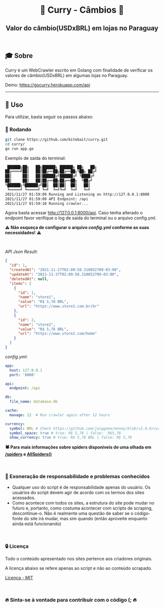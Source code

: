 # <div align="center">🍛 Curry - Câmbios 🍛</div>

## <div align="center">Valor do câmbio(USDxBRL) em lojas no Paraguay</div>

<br>

## 🎓 Sobre

Curry é um WebCrawler escrito em Golang com finalidade de verificar os valores de câmbio(USDxBRL)
em algumas lojas no Paraguay.

Demo: https://gocurry.herokuapp.com/api

* * *

## 📌 Uso

Para utilizar, basta seguir os passos abaixo:

### 📜 Rodando

```sh
git clone https://github.com/bitebait/curry.git
cd curry/
go run app.go
```

Exemplo de saida do terminal:

```sh
 ██████╗██╗   ██╗██████╗ ██████╗ ██╗   ██╗
██╔════╝██║   ██║██╔══██╗██╔══██╗╚██╗ ██╔╝
██║     ██║   ██║██████╔╝██████╔╝ ╚████╔╝ 
██║     ██║   ██║██╔══██╗██╔══██╗  ╚██╔╝  
╚██████╗╚██████╔╝██║  ██║██║  ██║   ██║   
 ╚═════╝ ╚═════╝ ╚═╝  ╚═╝╚═╝  ╚═╝   ╚═╝   
2021/11/27 01:59:09 Running and Listening on http://127.0.0.1:8000
2021/11/27 01:59:09 API Endpoint: /api
2021/11/27 01:59:10 Running crawler...

```

Agora basta acessar http://127.0.0.1:8000/api. Caso tenha alterado o endpoint favor verifique o log de saida do terminal
ou o arquivo config.yml.

⚠️️ **Não esqueça de configurar o arquivo *config.yml* conforme as suas necessidades!** ⚠️

<br>

*API Json Result:*

```json
{
  "id": 1,
  "createdAt": "2021-11-27T02:09:58.310052709-03:00",
  "updateAt": "2021-11-27T02:09:58.310052709-03:00",
  "deletedAt": null,
  "items": [
    {
      "id": 1,
      "name": "store1",
      "value": "R$ 5,78 BRL",
      "url": "https://www.store1.com.br/br"
    },
    {
      "id": 2,
      "name": "store2",
      "value": "R$ 5,76 BRL",
      "url": "https://www.store2.com/home"
    }
  ]
}
```

*config.yml:*

```yaml
app:
  host: 127.0.0.1
  port: '8000'

api:
  endpoint: /api

db:
  file_name: database.db

cache:
  maxage: 12  # Run crawler again after 12 hours

currency:
  symbol: BRL # Check https://github.com/joiggama/money/blob/v2.0.0/currencies.go
  symbol_space: true # true: R$ 5,78 | false:  R$5,78
  show_currency: true # true: R$ 5,78 BRL | false: R$ 5,78
```

**🕷️ Para mais informações sobre spiders disponíveis de uma olhada em
[/spiders](https://github.com/bitebait/curry/tree/master/crawler/spiders) e
[AllSpiders()](https://github.com/bitebait/curry/blob/master/crawler/spiders/spiders.go)**

<br>

### 📄 Exoneração de responsabilidade e problemas conhecidos

- Qualquer uso do script é de responsabilidade apenas do usuário. Os usuários do script devem agir de acordo com os
  termos dos sites acessados.
- Como acontece com todos os sites, a estrutura do site pode mudar no futuro e, portanto, como costuma acontecer com
  scripts de scraping, descontinue-o. Não é realmente uma questão de saber se o código-fonte do site irá mudar, mas sim
  quando (então aproveite enquanto ainda está funcionando)

<br>

### 🔒 Licença

Todo o conteúdo apresentado nos sites pertence aos criadores originais.

A licença abaixo se refere apenas ao script e não ao conteúdo scrapado.

[Licença - MIT](https://github.com/bitebait/curry/blob/master/LICENSE)

<br>

### 🔥 Sinta-se à vontade para contribuir com o código (; 🔥